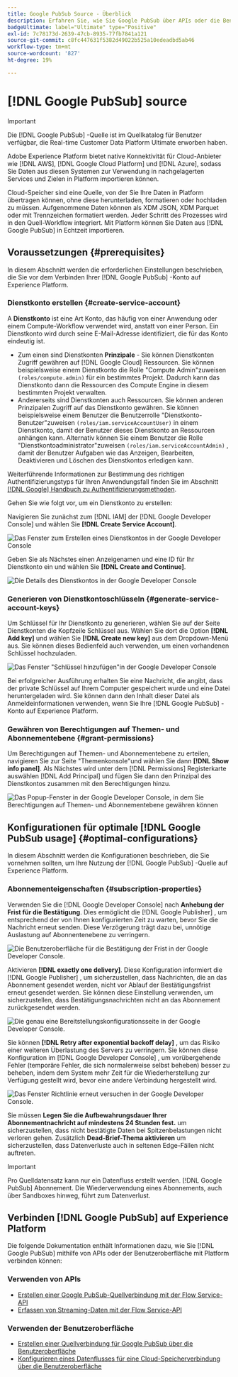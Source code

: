 ```yaml
---
title: Google PubSub Source - Überblick
description: Erfahren Sie, wie Sie Google PubSub über APIs oder die Benutzeroberfläche mit Adobe Experience Platform verbinden.
badgeUltimate: label="Ultimate" type="Positive"
exl-id: 7c78173d-2639-47cb-8935-77fb7841a121
source-git-commit: c8fc447631f5382d49022b525a10edeadbd5ab46
workflow-type: tm+mt
source-wordcount: '827'
ht-degree: 19%

---
```


# [!DNL Google PubSub] source

>[!IMPORTANT]
>
>Die [!DNL Google PubSub] -Quelle ist im Quellkatalog für Benutzer verfügbar, die Real-time Customer Data Platform Ultimate erworben haben.

Adobe Experience Platform bietet native Konnektivität für Cloud-Anbieter wie [!DNL AWS], [!DNL Google Cloud Platform] und [!DNL Azure], sodass Sie Daten aus diesen Systemen zur Verwendung in nachgelagerten Services und Zielen in Platform importieren können.

Cloud-Speicher sind eine Quelle, von der Sie Ihre Daten in Platform übertragen können, ohne diese herunterladen, formatieren oder hochladen zu müssen. Aufgenommene Daten können als XDM JSON, XDM Parquet oder mit Trennzeichen formatiert werden. Jeder Schritt des Prozesses wird in den Quell-Workflow integriert. Mit Platform können Sie Daten aus [!DNL Google PubSub] in Echtzeit importieren.

## Voraussetzungen {#prerequisites}

In diesem Abschnitt werden die erforderlichen Einstellungen beschrieben, die Sie vor dem Verbinden Ihrer [!DNL Google PubSub] -Konto auf Experience Platform.

### Dienstkonto erstellen {#create-service-account}

A **Dienstkonto** ist eine Art Konto, das häufig von einer Anwendung oder einem Compute-Workflow verwendet wird, anstatt von einer Person. Ein Dienstkonto wird durch seine E-Mail-Adresse identifiziert, die für das Konto eindeutig ist.

* Zum einen sind Dienstkonten **Prinzipale** - Sie können Dienstkonten Zugriff gewähren auf [!DNL Google Cloud] Ressourcen. Sie können beispielsweise einem Dienstkonto die Rolle &quot;Compute Admin&quot;zuweisen `(roles/compute.admin)` für ein bestimmtes Projekt. Dadurch kann das Dienstkonto dann die Ressourcen des Compute Engine in diesem bestimmten Projekt verwalten.
* Andererseits sind Dienstkonten auch Ressourcen. Sie können anderen Prinzipalen Zugriff auf das Dienstkonto gewähren. Sie können beispielsweise einem Benutzer die Benutzerrolle &quot;Dienstkonto-Benutzer&quot;zuweisen `(roles/iam.serviceAccountUser)` in einem Dienstkonto, damit der Benutzer dieses Dienstkonto an Ressourcen anhängen kann. Alternativ können Sie einem Benutzer die Rolle &quot;Dienstkontoadministrator&quot;zuweisen `(roles/iam.serviceAccountAdmin)` , damit der Benutzer Aufgaben wie das Anzeigen, Bearbeiten, Deaktivieren und Löschen des Dienstkontos erledigen kann.

Weiterführende Informationen zur Bestimmung des richtigen Authentifizierungstyps für Ihren Anwendungsfall finden Sie im Abschnitt [[!DNL Google] Handbuch zu Authentifizierungsmethoden](https://cloud.google.com/docs/authentication).

Gehen Sie wie folgt vor, um ein Dienstkonto zu erstellen:

Navigieren Sie zunächst zum [!DNL IAM] der [!DNL Google Developer Console] und wählen Sie **[!DNL Create Service Account]**.

![Das Fenster zum Erstellen eines Dienstkontos in der Google Developer Console](../../images/tutorials/create/google-pubsub/create-service-account.png)

Geben Sie als Nächstes einen Anzeigenamen und eine ID für Ihr Dienstkonto ein und wählen Sie **[!DNL Create and Continue]**.

![Die Details des Dienstkontos in der Google Developer Console](../../images/tutorials/create/google-pubsub/service-account-details.png)

### Generieren von Dienstkontoschlüsseln {#generate-service-account-keys}

Um Schlüssel für Ihr Dienstkonto zu generieren, wählen Sie auf der Seite Dienstkonten die Kopfzeile Schlüssel aus. Wählen Sie dort die Option **[!DNL Add key]** und wählen Sie **[!DNL Create new key]** aus dem Dropdown-Menü aus. Sie können dieses Bedienfeld auch verwenden, um einen vorhandenen Schlüssel hochzuladen.

![Das Fenster &quot;Schlüssel hinzufügen&quot;in der Google Developer Console](../../images/tutorials/create/google-pubsub/add-key.png)

Bei erfolgreicher Ausführung erhalten Sie eine Nachricht, die angibt, dass der private Schlüssel auf Ihrem Computer gespeichert wurde und eine Datei heruntergeladen wird. Sie können dann den Inhalt dieser Datei als Anmeldeinformationen verwenden, wenn Sie Ihre [!DNL Google PubSub] -Konto auf Experience Platform.

### Gewähren von Berechtigungen auf Themen- und Abonnementebene {#grant-permissions}

Um Berechtigungen auf Themen- und Abonnementebene zu erteilen, navigieren Sie zur Seite &quot;Themenkonsole&quot;und wählen Sie dann **[!DNL Show info panel]**. Als Nächstes wird unter dem [!DNL Permissions] Registerkarte auswählen [!DNL Add Principal] und fügen Sie dann den Prinzipal des Dienstkontos zusammen mit den Berechtigungen hinzu.

![Das Popup-Fenster in der Google Developer Console, in dem Sie Berechtigungen auf Themen- und Abonnementebene gewähren können](../../images/tutorials/create/google-pubsub/add-principal.png)

## Konfigurationen für optimale [!DNL Google PubSub usage] {#optimal-configurations}

In diesem Abschnitt werden die Konfigurationen beschrieben, die Sie vornehmen sollten, um Ihre Nutzung der [!DNL Google PubSub] -Quelle auf Experience Platform.

### Abonnementeigenschaften {#subscription-properties}

Verwenden Sie die [!DNL Google Developer Console] nach **Anhebung der Frist für die Bestätigung**. Dies ermöglicht die [!DNL Google Publisher] , um entsprechend der von Ihnen konfigurierten Zeit zu warten, bevor Sie die Nachricht erneut senden. Diese Verzögerung trägt dazu bei, unnötige Auslastung auf Abonnentenebene zu verringern.

![Die Benutzeroberfläche für die Bestätigung der Frist in der Google Developer Console.](../../images/tutorials/create/google-pubsub/acknowledgement-deadline.png)

Aktivieren **[!DNL exactly one delivery]**. Diese Konfiguration informiert die [!DNL Google Publisher] , um sicherzustellen, dass Nachrichten, die an das Abonnement gesendet werden, nicht vor Ablauf der Bestätigungsfrist erneut gesendet werden. Sie können diese Einstellung verwenden, um sicherzustellen, dass Bestätigungsnachrichten nicht an das Abonnement zurückgesendet werden.

![Die genau eine Bereitstellungskonfigurationsseite in der Google Developer Console.](../../images/tutorials/create/google-pubsub/exactly-one-delivery.png)

Sie können **[!DNL Retry after exponential backoff delay]** , um das Risiko einer weiteren Überlastung des Servers zu verringern. Sie können diese Konfiguration im [!DNL Google Developer Console] , um vorübergehende Fehler (temporäre Fehler, die sich normalerweise selbst beheben) besser zu beheben, indem dem System mehr Zeit für die Wiederherstellung zur Verfügung gestellt wird, bevor eine andere Verbindung hergestellt wird.

![Das Fenster Richtlinie erneut versuchen in der Google Developer Console.](../../images/tutorials/create/google-pubsub/retry-policy.png)

Sie müssen **Legen Sie die Aufbewahrungsdauer Ihrer Abonnementnachricht auf mindestens 24 Stunden fest.** um sicherzustellen, dass nicht bestätigte Daten bei Spitzenbelastungen nicht verloren gehen. Zusätzlich **Dead-Brief-Thema aktivieren** um sicherzustellen, dass Datenverluste auch in seltenen Edge-Fällen nicht auftreten.

>[!IMPORTANT]
>
>Pro Quelldatensatz kann nur ein Datenfluss erstellt werden. [!DNL Google PubSub] Abonnement. Die Wiederverwendung eines Abonnements, auch über Sandboxes hinweg, führt zum Datenverlust.

## Verbinden [!DNL Google PubSub] auf Experience Platform

Die folgende Dokumentation enthält Informationen dazu, wie Sie [!DNL Google PubSub] mithilfe von APIs oder der Benutzeroberfläche mit Platform verbinden können:

### Verwenden von APIs

* [Erstellen einer Google PubSub-Quellverbindung mit der Flow Service-API](../../tutorials/api/create/cloud-storage/google-pubsub.md)
* [Erfassen von Streaming-Daten mit der Flow Service-API](../../tutorials/api/collect/streaming.md)

### Verwenden der Benutzeroberfläche

* [Erstellen einer Quellverbindung für Google PubSub über die Benutzeroberfläche](../../tutorials/ui/create/cloud-storage/google-pubsub.md)
* [Konfigurieren eines Datenflusses für eine Cloud-Speicherverbindung über die Benutzeroberfläche](../../tutorials/ui/dataflow/streaming/cloud-storage-streaming.md)
